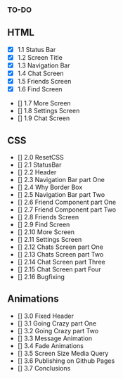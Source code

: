 ### TO-DO 

## HTML
- [x] 1.1 Status Bar
- [x] 1.2 Screen Title
- [x] 1.3 Navigation Bar
- [x] 1.4 Chat Screen
- [x] 1.5 Friends Screen
- [x] 1.6 Find Screen
- [] 1.7 More Screen
- [] 1.8 Settings Screen
- [] 1.9 Chat Screen

## CSS
- [] 2.0 ResetCSS
- [] 2.1 StatusBar
- [] 2.2 Header
- [] 2.3 Navigation Bar part One
- [] 2.4 Why Border Box
- [] 2.5 Navigation Bar part Two
- [] 2.6 Friend Component part One
- [] 2.7 Friend Component part Two
- [] 2.8 Friends Screen
- [] 2.9 Find Screen
- [] 2.10 More Screen
- [] 2.11 Settings Screen
- [] 2.12 Chats Screen part One
- [] 2.13 Chats Screen part Two
- [] 2.14 Chat Screen part Three
- [] 2.15 Chat Screen part Four
- [] 2.16 Bugfixing

## Animations
- [] 3.0 Fixed Header
- [] 3.1 Going Crazy part One
- [] 3.2 Going Crazy part Two
- [] 3.3 Message Animation
- [] 3.4 Fade Animations
- [] 3.5 Screen Size Media Query
- [] 3.6 Publishing on Github Pages
- [] 3.7 Conclusions